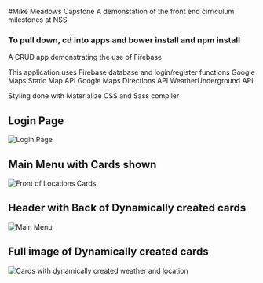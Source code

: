 #Mike Meadows Capstone
A demonstation of the front end cirriculum milestones at NSS

### To pull down, cd into apps and bower install and npm install 

A CRUD app demonstrating the use of Firebase 

This application uses Firebase database and login/register functions
Google Maps Static Map API
Google Maps Directions API
WeatherUnderground API

Styling done with Materialize CSS and Sass compiler 

## Login Page
![Login Page](http://i.imgur.com/IbXnYJp.png "Login Page")
## Main Menu with Cards shown
![Front of Locations Cards](http://i.imgur.com/pg3yWcA.png "Front of Locations Cards")
## Header with Back of Dynamically created cards
![Main Menu](http://i.imgur.com/VECxm6i.png "Main Locations menu")
## Full image of Dynamically created cards
![Cards with dynamically created weather and location](http://i.imgur.com/BTKZs77.png "Card Data")


